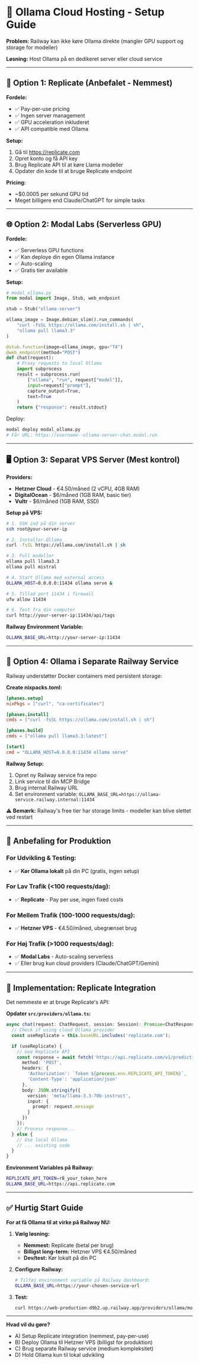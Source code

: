 # 🦙 Ollama Cloud Hosting - Setup Guide

**Problem:** Railway kan ikke køre Ollama direkte (mangler GPU support og storage for modeller)

**Løsning:** Host Ollama på en dedikeret server eller cloud service

---

## 🚀 Option 1: Replicate (Anbefalet - Nemmest)

**Fordele:**
- ✅ Pay-per-use pricing
- ✅ Ingen server management
- ✅ GPU acceleration inkluderet
- ✅ API compatible med Ollama

**Setup:**
1. Gå til https://replicate.com
2. Opret konto og få API key
3. Brug Replicate API til at køre Llama modeller
4. Opdater din kode til at bruge Replicate endpoint

**Pricing:**
- ~$0.0005 per sekund GPU tid
- Meget billigere end Claude/ChatGPT for simple tasks

---

## 🌐 Option 2: Modal Labs (Serverless GPU)

**Fordele:**
- ✅ Serverless GPU functions
- ✅ Kan deploye din egen Ollama instance
- ✅ Auto-scaling
- ✅ Gratis tier available

**Setup:**
```python
# modal_ollama.py
from modal import Image, Stub, web_endpoint

stub = Stub("ollama-server")

ollama_image = Image.debian_slim().run_commands(
    "curl -fsSL https://ollama.com/install.sh | sh",
    "ollama pull llama3.3"
)

@stub.function(image=ollama_image, gpu="T4")
@web_endpoint(method="POST")
def chat(request):
    # Proxy requests to local Ollama
    import subprocess
    result = subprocess.run(
        ["ollama", "run", request["model"]],
        input=request["prompt"],
        capture_output=True,
        text=True
    )
    return {"response": result.stdout}
```

Deploy:
```bash
modal deploy modal_ollama.py
# Får URL: https://username--ollama-server-chat.modal.run
```

---

## 🖥️ Option 3: Separat VPS Server (Mest kontrol)

**Providers:**
- **Hetzner Cloud** - €4.50/måned (2 vCPU, 4GB RAM)
- **DigitalOcean** - $6/måned (1GB RAM, basic tier)
- **Vultr** - $6/måned (1GB RAM, SSD)

**Setup på VPS:**

```bash
# 1. SSH ind på din server
ssh root@your-server-ip

# 2. Installer Ollama
curl -fsSL https://ollama.com/install.sh | sh

# 3. Pull modeller
ollama pull llama3.3
ollama pull mistral

# 4. Start Ollama med external access
OLLAMA_HOST=0.0.0.0:11434 ollama serve &

# 5. Tillad port 11434 i firewall
ufw allow 11434

# 6. Test fra din computer
curl http://your-server-ip:11434/api/tags
```

**Railway Environment Variable:**
```bash
OLLAMA_BASE_URL=http://your-server-ip:11434
```

---

## 🐳 Option 4: Ollama i Separate Railway Service

Railway understøtter Docker containers med persistent storage:

**Create nixpacks.toml:**
```toml
[phases.setup]
nixPkgs = ["curl", "ca-certificates"]

[phases.install]
cmds = ["curl -fsSL https://ollama.com/install.sh | sh"]

[phases.build]
cmds = ["ollama pull llama3.3:latest"]

[start]
cmd = "OLLAMA_HOST=0.0.0.0:11434 ollama serve"
```

**Railway Setup:**
1. Opret ny Railway service fra repo
2. Link service til din MCP Bridge
3. Brug internal Railway URL
4. Set environment variable: `OLLAMA_BASE_URL=https://ollama-service.railway.internal:11434`

⚠️ **Bemærk:** Railway's free tier har storage limits - modeller kan blive slettet ved restart

---

## 🎯 Anbefaling for Produktion

### For Udvikling & Testing:
- ✅ **Kør Ollama lokalt** på din PC (gratis, ingen setup)

### For Lav Trafik (<100 requests/dag):
- ✅ **Replicate** - Pay per use, ingen fixed costs

### For Mellem Trafik (100-1000 requests/dag):
- ✅ **Hetzner VPS** - €4.50/måned, ubegrænset brug

### For Høj Trafik (>1000 requests/dag):
- ✅ **Modal Labs** - Auto-scaling serverless
- ✅ Eller brug kun cloud providers (Claude/ChatGPT/Gemini)

---

## 🔧 Implementation: Replicate Integration

Det nemmeste er at bruge Replicate's API:

**Opdater `src/providers/ollama.ts`:**

```typescript
async chat(request: ChatRequest, session: Session): Promise<ChatResponse> {
  // Check if using cloud Ollama provider
  const useReplicate = this.baseURL.includes('replicate.com');

  if (useReplicate) {
    // Use Replicate API
    const response = await fetch('https://api.replicate.com/v1/predictions', {
      method: 'POST',
      headers: {
        'Authorization': `Token ${process.env.REPLICATE_API_TOKEN}`,
        'Content-Type': 'application/json'
      },
      body: JSON.stringify({
        version: 'meta/llama-3.3-70b-instruct',
        input: {
          prompt: request.message
        }
      })
    });
    // Process response...
  } else {
    // Use local Ollama
    // ... existing code
  }
}
```

**Environment Variables på Railway:**
```bash
REPLICATE_API_TOKEN=r8_your_token_here
OLLAMA_BASE_URL=https://api.replicate.com
```

---

## ✅ Hurtig Start Guide

**For at få Ollama til at virke på Railway NU:**

1. **Vælg løsning:**
   - **Nemmest:** Replicate (betal per brug)
   - **Billigst long-term:** Hetzner VPS €4.50/måned
   - **Dev/test:** Kør lokalt på din PC

2. **Configure Railway:**
   ```bash
   # Tilføj environment variable på Railway dashboard:
   OLLAMA_BASE_URL=https://your-chosen-service-url
   ```

3. **Test:**
   ```bash
   curl https://web-production-d9b2.up.railway.app/providers/ollama/models
   ```

---

**Hvad vil du gøre?**
- A) Setup Replicate integration (nemmest, pay-per-use)
- B) Deploy Ollama til Hetzner VPS (billigst for produktion)
- C) Brug separate Railway service (medium kompleksitet)
- D) Hold Ollama kun til lokal udvikling
